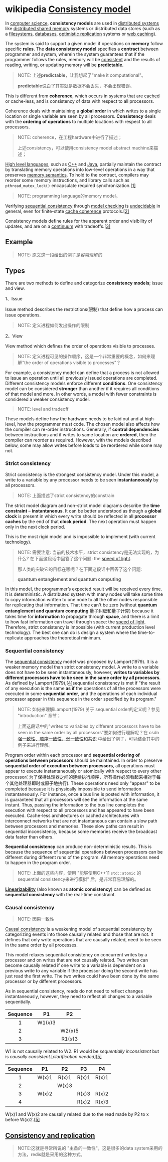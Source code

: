 # wikipedia [Consistency model](https://en.wikipedia.org/wiki/Consistency_model)



In [computer science](https://en.wikipedia.org/wiki/Computer_science), **consistency models** are used in [distributed systems](https://en.wikipedia.org/wiki/Distributed_computing) like [distributed shared memory](https://en.wikipedia.org/wiki/Distributed_shared_memory) systems or distributed data stores (such as a [filesystems](https://en.wikipedia.org/wiki/Filesystem), [databases](https://en.wikipedia.org/wiki/Database), [optimistic replication](https://en.wikipedia.org/wiki/Optimistic_replication) systems or [web caching](https://en.wikipedia.org/wiki/Web_caching)). 

The system is said to support a given model if operations on **memory** follow specific **rules**. The **data consistency model** specifies a **contract** between programmer and system, wherein the system guarantees that if the programmer follows the rules, memory will be [consistent](https://en.wikipedia.org/wiki/Consistent) and the results of reading, writing, or updating memory will be **predictable**. 

> NOTE: 上述**predictable**，让我想起了"make it computational"。
>
> **predictable**说白了其实就是数据不会丢失，不会出现错误。

This is different from **coherence**, which occurs in systems that are [cached](https://en.wikipedia.org/wiki/Cache_coherence) or cache-less, and is consistency of data with respect to all processors. 

Coherence deals with maintaining a **global order** in which writes to a single location or single variable are seen by all processors. **Consistency** deals with the **ordering of operations** to multiple locations with respect to all processors.

> NOTE:  coherence，在工程hardware中进行了描述；
>
> 上述consistency，可以使用consistency model abstract machine来描述；

[High level languages](https://en.wikipedia.org/wiki/High_level_language), such as [C++](https://en.wikipedia.org/wiki/C%2B%2B) and [Java](https://en.wikipedia.org/wiki/Java_(programming_language)), partially maintain the contract by translating memory operations into low-level operations in a way that preserves [memory semantics](https://en.wikipedia.org/wiki/Memory_semantics_(computing)). To hold to the contract, compilers may reorder some memory instructions, and library calls such as `pthread_mutex_lock()` encapsulate required synchronization.[[1\]](https://en.wikipedia.org/wiki/Consistency_model#cite_note-1)

> NOTE: programming language的memory model。

Verifying [sequential consistency](https://en.wikipedia.org/wiki/Sequential_consistency) through [model checking](https://en.wikipedia.org/wiki/Model_checking) is [undecidable](https://en.wikipedia.org/wiki/Undecidable_problem) in general, even for finite-state [cache coherence](https://en.wikipedia.org/wiki/Cache_coherence) protocols.[[2\]](https://en.wikipedia.org/wiki/Consistency_model#cite_note-2)

Consistency models define rules for the apparent order and visibility of updates, and are on a [continuum](https://en.wikipedia.org/wiki/Linear_continuum) with tradeoffs.[[3\]](https://en.wikipedia.org/wiki/Consistency_model#cite_note-Rules-3)



## Example

> NOTE: 原文这一段给出的例子是容易理解的

## Types

There are two methods to define and categorize **consistency models**; issue and view.

1、Issue

Issue method describes the restrictions(限制) that define how a process can issue operations.

> NOTE: 定义进程如何发出操作的限制

2、View

View method which defines the order of operations visible to processes.

> NOTE: 定义进程可见的操作顺序，这是一个非常重要的概念，如何来理解"the order of operations visible to processes"？
>
> 

For example, a consistency model can define that a process is not allowed to issue an operation until all previously issued operations are completed. Different consistency models enforce different **conditions**. One consistency model can be considered **stronger** than another if it requires all conditions of that model and more. In other words, a model with fewer constraints is considered a weaker consistency model.

> NOTE: level and tradeoff

These models define how the hardware needs to be laid out and at high-level, how the programmer must code. The chosen model also affects how the compiler can re-order instructions. Generally, if **control dependencies** between instructions and if writes to same location are **ordered**, then the compiler can reorder as required. However, with the models described below, some may allow writes before loads to be reordered while some may not.

### Strict consistency

Strict consistency is the strongest consistency model. Under this model, a write to a variable by any processor needs to be seen **instantaneously** by all processors.

> NOTE: 上面描述了strict consistency的constrain

The strict model diagram and non-strict model diagrams describe the **time constraint** – **instantaneous**. It can be better understood as though a **global clock** is present in which every write should be reflected in all **processor caches** by the end of that **clock period**. The next operation must happen only in the next clock period.



This is the most rigid model and is impossible to implement (with current technology). 

> NOTE: 需要注意: 当前的技术水平，strict consistency是无法实现的，为什么? 在下面这段话中回答了这个问题: the [speed of light](https://en.wikipedia.org/wiki/Speed_of_light). 
>
> 那人类的突破它的目标在哪呢？在下面这段话中回答了这个问题: 
>
> **quantum entanglement and quantum computing** 

In this model, the programmer’s expected result will be received every time. It is deterministic. A distributed system with many nodes will take some time to copy information written to one node to all the other nodes responsible for replicating that information. That time can't be zero (without **quantum entanglement and quantum computing** 量子纠缠和量子计算) because it takes time for **information** to propagate through **space**, and there is a limit to how fast information can travel through space: the [speed of light](https://en.wikipedia.org/wiki/Speed_of_light). Therefore, strict consistency is impossible (with current production level technology). The best one can do is design a system where the time-to-replicate approaches the theoretical minimum.



### Sequential consistency

The [sequential consistency](https://en.wikipedia.org/wiki/Sequential_consistency) model was proposed by Lamport(1979). It is a weaker memory model than strict consistency model. A write to a variable does not have to be seen instantaneously, however, **writes to variables by different processors have to be seen in the same order by all processors**. As defined by Lamport(1979),[[4\]](https://en.wikipedia.org/wiki/Consistency_model#cite_note-Lamport-4)sequential consistency is met if "the result of any execution is the same **as if** the operations of all the processors were executed in some **sequential order**, and the operations of each individual processor appear in this sequence in the order specified by its program."

> NOTE: 如何来理解Lamport(1979) 关于 sequential order的定义呢？参见 "introduction" 章节；
>
> 上面这段话中的"writes to variables by different processors have to be seen in the same order by all processors"要如何进行理解呢？在 csdn [强一致性、顺序一致性、弱一致性和共识](https://blog.csdn.net/chao2016/article/details/81149674) 中给出了例子，可以结合其中的例子来进行理解。

Program order within each processor and **sequential ordering of operations between processors** should be maintained. In order to preserve **sequential order of execution between processors**, all operations must appear to execute instantaneously or atomically with respect to every other processor( 为了保持处理器之间的连续执行顺序，所有操作必须看起来相对于每个其他处理器即时或原子地执行). These operations need only "appear" to be completed because it is physically impossible to send information instantaneously. For instance, once a bus line is posted with information, it is guaranteed that all processors will see the information at the same instant. Thus, passing the information to the bus line completes the execution with respect to all processors and has appeared to have been executed. Cache-less architectures or cached architectures with interconnect networks that are not instantaneous can contain a slow path between processors and memories. These slow paths can result in sequential inconsistency, because some memories receive the broadcast data faster than others.

**Sequential consistency** can produce non-deterministic results. This is because the sequence of sequential operations between processors can be different during different runs of the program. All memory operations need to happen in the program order.

> NOTE: 上面的这些内容，使用 "能够使用C++11 `std::atomic` 的 sequential consistency来进行模拟" 后，是非常容易理解的。

[**Linearizability**](https://en.wikipedia.org/wiki/Linearizability) (also known as **atomic consistency**) can be defined as **sequential consistency** with the real-time constraint.

### Causal consistency

> NOTE: 因果一致性

[Causal consistency](https://en.wikipedia.org/wiki/Causal_consistency) is a weakening model of sequential consistency by categorizing events into those causally related and those that are not. It defines that only write operations that are causally related, need to be seen in the same order by all processes.

This model relaxes sequential consistency on concurrent writes by a processor and on writes that are not causally related. Two writes can become causally related if one write to a variable is dependent on a previous write to any variable if the processor doing the second write has just read the first write. The two writes could have been done by the same processor or by different processors.

As in sequential consistency, reads do not need to reflect changes instantaneously, however, they need to reflect all changes to a variable sequentially.

| Sequence |    P1    |    P2    |
| :------: | :------: | :------: |
|    1     | W1(*x*)3 |          |
|    2     |          |  W2(x)5  |
|    3     |          | R1(*x*)3 |

W1 is not causally related to W2. R1 would be *sequentially inconsistent* but is *causally consistent*.[*clarification needed*][[5\]](https://en.wikipedia.org/wiki/Consistency_model#cite_note-:0-5)

| Sequence |  P1   |  P2   |  P3   |  P4   |
| :------: | :---: | :---: | :---: | :---: |
|    1     | W(x)1 | R(x)1 | R(x)1 | R(x)1 |
|    2     |       | W(x)3 |       |       |
|    3     | W(x)2 |       | R(x)3 | R(x)2 |
|    4     |       |       | R(x)2 | R(x)3 |

W(x)1 and W(x)2 are causally related due to the read made by P2 to x before W(x)2.[[5\]](https://en.wikipedia.org/wiki/Consistency_model#cite_note-:0-5)



## [Consistency and replication](https://en.wikipedia.org/wiki/Consistency_model#Consistency_and_replication)

> NOTE:这就是寻常所说的 "主备的一致性"，这是很多的data system采用的方法，redis就是采用的这种方式。


